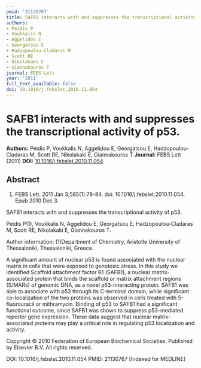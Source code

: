 ```yaml
---
pmid: '21130767'
title: SAFB1 interacts with and suppresses the transcriptional activity of p53.
authors:
- Peidis P
- Voukkalis N
- Aggelidou E
- Georgatsou E
- Hadzopoulou-Cladaras M
- Scott RE
- Nikolakaki E
- Giannakouros T
journal: FEBS Lett
year: '2011'
full_text_available: false
doi: 10.1016/j.febslet.2010.11.054
---
```


# SAFB1 interacts with and suppresses the transcriptional activity of p53.
**Authors:** Peidis P, Voukkalis N, Aggelidou E, Georgatsou E, Hadzopoulou-Cladaras M, Scott RE, Nikolakaki E, Giannakouros T
**Journal:** FEBS Lett (2011)
**DOI:** [10.1016/j.febslet.2010.11.054](https://doi.org/10.1016/j.febslet.2010.11.054)

## Abstract

1. FEBS Lett. 2011 Jan 3;585(1):78-84. doi: 10.1016/j.febslet.2010.11.054. Epub 
2010 Dec 3.

SAFB1 interacts with and suppresses the transcriptional activity of p53.

Peidis P(1), Voukkalis N, Aggelidou E, Georgatsou E, Hadzopoulou-Cladaras M, 
Scott RE, Nikolakaki E, Giannakouros T.

Author information:
(1)Department of Chemistry, Aristotle University of Thessaloniki, Thessaloniki, 
Greece.

A significant amount of nuclear p53 is found associated with the nuclear matrix 
in cells that were exposed to genotoxic stress. In this study we identified 
Scaffold attachment factor B1 (SAFB1), a nuclear matrix-associated protein that 
binds the scaffold or matrix attachment regions (S/MARs) of genomic DNA, as a 
novel p53-interacting protein. SAFB1 was able to associate with p53 through its 
C-terminal domain, while significant co-localization of the two proteins was 
observed in cells treated with 5-fluorouracil or mithramycin. Binding of p53 to 
SAFB1 had a significant functional outcome, since SAFB1 was shown to suppress 
p53-mediated reporter gene expression. These data suggest that nuclear 
matrix-associated proteins may play a critical role in regulating p53 
localization and activity.

Copyright © 2010 Federation of European Biochemical Societies. Published by 
Elsevier B.V. All rights reserved.

DOI: 10.1016/j.febslet.2010.11.054
PMID: 21130767 [Indexed for MEDLINE]
